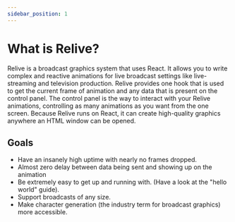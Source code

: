 ```yaml
---
sidebar_position: 1
---
```

# What is Relive?

Relive is a broadcast graphics system that uses React. It allows you to write complex and reactive animations for live broadcast settings like live-streaming and television production. Relive provides one hook that is used to get the current frame of animation and any data that is present on the control panel. The control panel is the way to interact with your Relive animations, controlling as many animations as you want from the one screen. Because Relive runs on React, it can create high-quality graphics anywhere an HTML window can be opened. 

## Goals
* Have an insanely high uptime with nearly no frames dropped.
* Almost zero delay between data being sent and showing up on the animation
* Be extremely easy to get up and running with. (Have a look at the "hello world" guide).
* Support broadcasts of any size.
* Make character generation (the industry term for broadcast graphics) more accessible.

